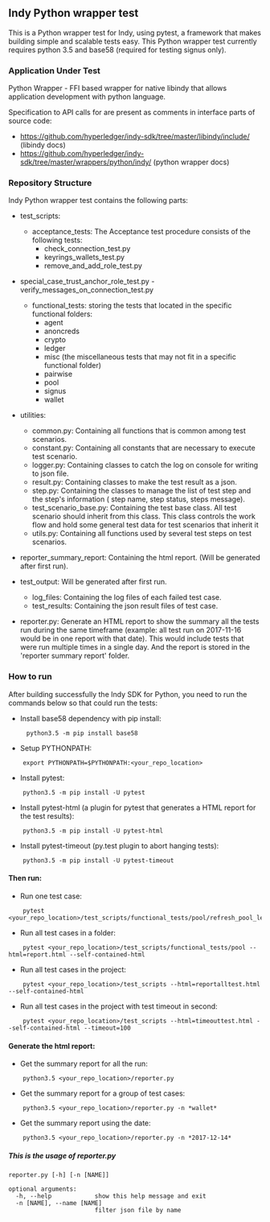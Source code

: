 ## Indy Python wrapper test

This is a Python wrapper test for Indy, using pytest, a framework that makes building simple and scalable tests easy.
This Python wrapper test currently requires python 3.5 and base58 (required for testing signus only).

### Application Under Test
Python Wrapper - FFI based wrapper for native libindy that allows application development with python language.

Specification to API calls for are present as comments in interface parts of source code:
* https://github.com/hyperledger/indy-sdk/tree/master/libindy/include/ (libindy docs)
* https://github.com/hyperledger/indy-sdk/tree/master/wrappers/python/indy/ (python wrapper docs)

### Repository Structure
Indy Python wrapper test contains the following parts:
 
- test_scripts:
     - acceptance_tests: The Acceptance test procedure consists of the following tests:
          - check_connection_test.py
          - keyrings_wallets_test.py 
          - remove_and_add_role_test.py 

- special_case_trust_anchor_role_test.py 
          - verify_messages_on_connection_test.py
     - functional_tests: storing the tests that located in the specific functional folders:
          - agent
          - anoncreds
          - crypto
          - ledger
          - misc (the miscellaneous tests that may not fit in a specific functional folder)
          - pairwise
          - pool
          - signus
          - wallet
           
- utilities:
     - common.py: Containing all functions that is common among test scenarios.
     - constant.py: Containing all constants that are necessary to execute test scenario.
     - logger.py: Containing classes to catch the log on console for writing to json file.
     - result.py: Containing classes to make the test result as a json.
     - step.py: Containing the classes to manage the list of test step and the step's information ( step name, step status, steps message).
     - test_scenario_base.py: Containing the test base class. All test scenario should inherit from this class. This class controls the work flow and hold some general test data for test scenarios that inherit it
     - utils.py: Containing all functions used by several test steps on test scenarios.

- reporter_summary_report: Containing the html report. (Will be generated after first run).
- test_output:  Will be generated after first run.
     - log_files: Containing the log files of each failed test case.
     - test_results: Containing the json result files of test case.

- reporter.py: Generate an HTML report to show the summary all the tests run during the same timeframe (example: all test run on 2017-11-16 would be in one report with that date). This would include tests that were run multiple times in a single day. And the report is stored in the 'reporter summary report' folder.

### How to run

After building successfully the Indy SDK for Python, you need to run the commands below so that could run the tests:

- Install base58 dependency with pip install: 
```
     python3.5 -m pip install base58
```
- Setup PYTHONPATH: 
```
    export PYTHONPATH=$PYTHONPATH:<your_repo_location>
```
- Install pytest:
```
    python3.5 -m pip install -U pytest
```
- Install pytest-html (a plugin for pytest that generates a HTML report for the test results):
```
    python3.5 -m pip install -U pytest-html
```
- Install pytest-timeout (py.test plugin to abort hanging tests):
```
    python3.5 -m pip install -U pytest-timeout
```

#### Then run:
- Run one test case:
```
    pytest <your_repo_location>/test_scripts/functional_tests/pool/refresh_pool_ledger_works_with_valid_data_test.py
```
- Run all test cases in a folder:
```
    pytest <your_repo_location>/test_scripts/functional_tests/pool --html=report.html --self-contained-html
```
- Run all test cases in the project:
``` 
    pytest <your_repo_location>/test_scripts --html=reportalltest.html --self-contained-html
```
- Run all test cases in the project with test timeout in second:
```
    pytest <your_repo_location>/test_scripts --html=timeouttest.html --self-contained-html --timeout=100
```

#### Generate the html report:
- Get the summary report for all the run:
```
    python3.5 <your_repo_location>/reporter.py
```
- Get the summary report for a group of test cases:
```
    python3.5 <your_repo_location>/reporter.py -n *wallet*
```
- Get the summary report using the date:
```
    python3.5 <your_repo_location>/reporter.py -n *2017-12-14*
``` 

##### This is the usage of reporter.py	
```
reporter.py [-h] [-n [NAME]]

optional arguments:
  -h, --help            show this help message and exit
  -n [NAME], --name [NAME]
                        filter json file by name
```
